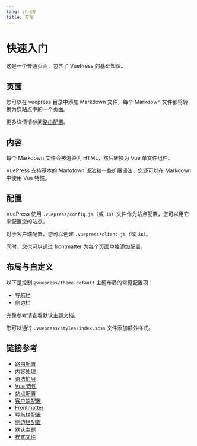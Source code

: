 ```yaml
---
lang: zh-CN
title: 开始
---
```


# 快速入门

这是一个普通页面，包含了 VuePress 的基础知识。

## 页面

您可以在 vuepress 目录中添加 Markdown 文件，每个 Markdown 文件都将转换为您站点中的一个页面。

更多详情请参阅[路由配置](#)。

## 内容

每个 Markdown 文件会被渲染为 HTML，然后转换为 Vue 单文件组件。

VuePress 支持基本的 Markdown 语法和一些扩展语法，您还可以在 Markdown 中使用 Vue 特性。

## 配置

VuePress 使用 `.vuepress/config.js`（或 .ts）文件作为站点配置，您可以用它来配置您的站点。

对于客户端配置，您可以创建 `.vuepress/client.js`（或 .ts）。

同时，您也可以通过 frontmatter 为每个页面单独添加配置。

## 布局与自定义

以下是控制 `@vuepress/theme-default` 主题布局的常见配置项：

- 导航栏
- 侧边栏

完整参考请查看默认主题文档。

您可以通过 `.vuepress/styles/index.scss` 文件添加额外样式。

## 链接参考

- [路由配置](https://vuejs.press/guide/page.html#routing)
- [内容处理](https://vuejs.press/guide/page.html#content)
- [语法扩展](https://vuejs.press/guide/markdown.html#syntax-extensions)
- [Vue 特性](https://vuejs.press/guide/markdown.html#using-vue-in-markdown)
- [站点配置](https://vuejs.press/guide/configuration.html#client-config-file)
- [客户端配置](https://vuejs.press/guide/configuration.html#client-config-file)
- [Frontmatter](https://vuejs.press/guide/page.html#frontmatter)
- [导航栏配置](https://vuejs.press/reference/default-theme/config.html#navbar)
- [侧边栏配置](https://vuejs.press/reference/default-theme/config.html#sidebar)
- [默认主题](https://vuejs.press/reference/default-theme/)
- [样式文件](https://vuejs.press/reference/default-theme/styles.html#style-file)